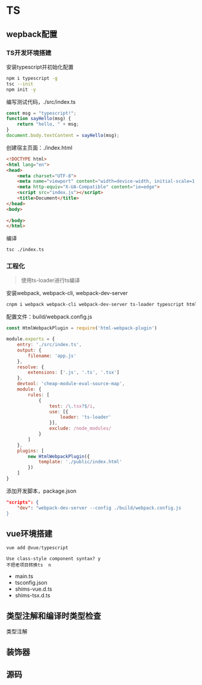 # TS

## wepback配置

### TS开发环境搭建

安装typescript并初始化配置

```bash
npm i typescript -g
tsc --init
npm init -y
```

编写测试代码，./src/index.ts

```ts
const msg = "typescript!";
function sayHello(msg) {
	return "hello, " + msg;
}
document.body.textContent = sayHello(msg);
```

创建宿主页面：./index.html

```html
<!DOCTYPE html>
<html lang="en">
<head>
    <meta charset="UTF-8">
    <meta name="viewport" content="width=device-width, initial-scale=1.0">
    <meta http-equiv="X-UA-Compatible" content="ie=edge">
    <script src="index.js"></script>
    <title>Document</title>
</head>
<body>
    
</body>
</html>
```

编译

```bash
tsc ./index.ts
```



### 工程化

>使用ts-loader进行ts编译

安装webpack, webpack-cli, webpack-dev-server

```bash
cnpm i webpack webpack-cli webpack-dev-server ts-loader typescript html-webpack-plugin -D
```

配置文件：build/webpack.config.js

```js
const HtmlWebpackPlugin = require('html-webpack-plugin')

module.exports = {
    entry: './src/index.ts',
    output: {
        filename: 'app.js'
    },
    resolve: {
        extensions: ['.js', '.ts', '.tsx']
    },
    devtool: 'cheap-module-eval-source-map',
    module: {
        rules: [
            {
                test: /\.tsx?$/i,
                use: [{
                    loader: 'ts-loader'
                }],
                exclude: /node_modules/
            }
        ]
    },
    plugins: [
        new HtmlWebpackPlugin({
            template: './public/index.html'
        })
    ]
}
```

添加开发脚本，package.json

```json
"scripts": {
    "dev": "webpack-dev-server --config ./build/webpack.config.js
}
```

## vue环境搭建

```js
vue add @vue/typescript
```

```
Use class-style component syntax? y
不把老项目转换ts  n
```

- main.ts
- tsconfig.json
- shims-vue.d.ts
- shims-tsx.d.ts

## 类型注解和编译时类型检查

类型注解



## 装饰器

## 源码

